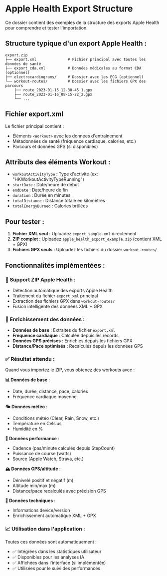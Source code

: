 # Apple Health Export Structure

Ce dossier contient des exemples de la structure des exports Apple Health pour comprendre et tester l'importation.

## Structure typique d'un export Apple Health :

```
export.zip
├── export.xml              # Fichier principal avec toutes les données de santé
├── export_cda.xml          # Données médicales au format CDA (optionnel)
├── electrocardiograms/     # Dossier avec les ECG (optionnel)
└── workout-routes/         # Dossier avec les fichiers GPX des parcours
    ├── route_2023-01-15_12-30-45_1.gpx
    ├── route_2023-01-16_08-15-22_2.gpx
    └── ...
```

## Fichier export.xml

Le fichier principal contient :
- Éléments `<Workout>` avec les données d'entraînement
- Métadonnées de santé (fréquence cardiaque, calories, etc.)
- Parcours et données GPS (si disponibles)

## Attributs des éléments Workout :

- `workoutActivityType` : Type d'activité (ex: "HKWorkoutActivityTypeRunning")
- `startDate` : Date/heure de début
- `endDate` : Date/heure de fin
- `duration` : Durée en minutes
- `totalDistance` : Distance totale en kilomètres
- `totalEnergyBurned` : Calories brûlées

## Pour tester :

1. **Fichier XML seul** : Uploadez `export_sample.xml` directement
2. **ZIP complet** : Uploadez `apple_health_export_example.zip` (contient XML + GPX)
3. **Fichiers GPX seuls** : Uploadez les fichiers du dossier `workout-routes/`

## Fonctionnalités implémentées :

### 📁 **Support ZIP Apple Health** :
- Détection automatique des exports Apple Health
- Traitement du fichier `export.xml` principal
- Extraction des fichiers GPX dans `workout-routes/`
- Fusion intelligente des données XML + GPX

### 🔄 **Enrichissement des données** :
- **Données de base** : Extraites du fichier `export.xml`
- **Fréquence cardiaque** : Calculée depuis les records
- **Données GPS précises** : Enrichies depuis les fichiers GPX
- **Distance/Pace optimisés** : Recalculés depuis les données GPS

### ✅ **Résultat attendu** :
Quand vous importez le ZIP, vous obtenez des workouts avec :

**📊 Données de base** :
- Date, durée, distance, pace, calories
- Fréquence cardiaque moyenne

**🌤️ Données météo** :
- Conditions météo (Clear, Rain, Snow, etc.)
- Température en Celsius
- Humidité en %

**🏃 Données performance** :
- Cadence (pas/minute calculés depuis StepCount)
- Puissance de course (watts)
- Source (Apple Watch, Strava, etc.)

**🏔️ Données GPS/altitude** :
- Dénivelé positif et négatif (m)
- Altitude min/max (m)
- Distance/pace recalculés avec précision GPS

**🔧 Données techniques** :
- Informations device/version
- Enrichissement automatique XML + GPX

### 📈 **Utilisation dans l'application** :
Toutes ces données sont automatiquement :
- ✅ Intégrées dans les statistiques utilisateur
- ✅ Disponibles pour les analyses IA
- ✅ Affichées dans l'interface (si implémentée)
- ✅ Utilisées pour le suivi des performances